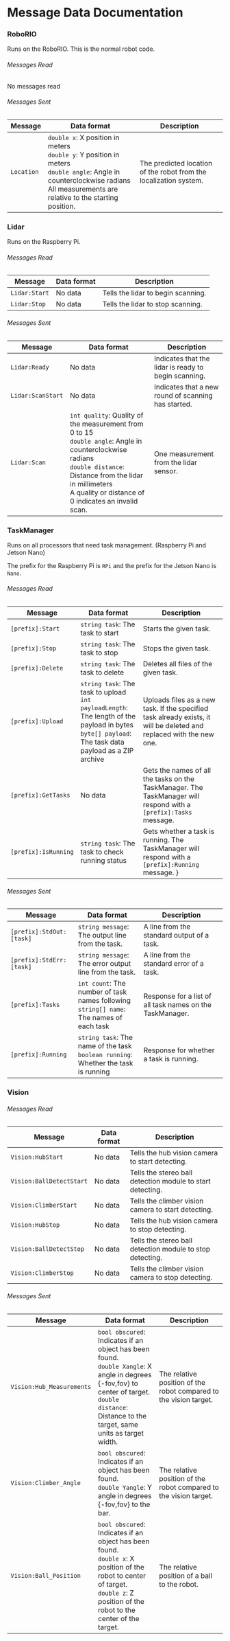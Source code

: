 # Message Data Documentation

### RoboRIO
Runs on the RoboRIO. This is the normal robot code.

###### Messages Read
No messages read

###### Messages Sent
| Message | Data format | Description |
| --- | --- | --- |
| `Location` | `double x`: X position in meters<br/>`double y`: Y position in meters<br/>`double angle`: Angle in counterclockwise radians<br/>All measurements are relative to the starting position. | The predicted location of the robot from the localization system. |

### Lidar
Runs on the Raspberry Pi.

###### Messages Read
| Message | Data format | Description |
| --- | --- | --- |
| `Lidar:Start` | No data | Tells the lidar to begin scanning. |
| `Lidar:Stop` | No data | Tells the lidar to stop scanning. |

###### Messages Sent
| Message | Data format | Description |
| --- | --- | --- |
| `Lidar:Ready` | No data | Indicates that the lidar is ready to begin scanning. |
| `Lidar:ScanStart` | No data | Indicates that a new round of scanning has started. |
| `Lidar:Scan` | `int quality`: Quality of the measurement from 0 to 15<br/>`double angle`: Angle in counterclockwise radians<br/>`double distance`: Distance from the lidar in millimeters<br/>A quality or distance of 0 indicates an invalid scan. | One measurement from the lidar sensor. |

### TaskManager
Runs on all processors that need task management. (Raspberry Pi and Jetson Nano)

The prefix for the Raspberry Pi is `RPi` and the prefix for the Jetson Nano is `Nano`.

###### Messages Read
| Message | Data format | Description |
| --- | --- | --- |
| `[prefix]:Start` | `string task`: The task to start | Starts the given task. |
| `[prefix]:Stop` | `string task`: The task to stop | Stops the given task. |
| `[prefix]:Delete` | `string task`: The task to delete | Deletes all files of the given task. |
| `[prefix]:Upload` | `string task`: The task to upload<br/>`int payloadLength`: The length of the payload in bytes<br/>`byte[] payload`: The task data payload as a ZIP archive | Uploads files as a new task. If the specified task already exists, it will be deleted and replaced with the new one. |
| `[prefix]:GetTasks` | No data | Gets the names of all the tasks on the TaskManager. The TaskManager will respond with a `[prefix]:Tasks` message. |
| `[prefix]:IsRunning` | `string task`: The task to check running status | Gets whether a task is running. The TaskManager will respond with a `[prefix]:Running` message. }

###### Messages Sent
| Message | Data format | Description |
| --- | --- | --- |
| `[prefix]:StdOut:[task]` | `string message`: The output line from the task. | A line from the standard output of a task. |
| `[prefix]:StdErr:[task]` | `string message`: The error output line from the task. | A line from the standard error of a task. |
| `[prefix]:Tasks ` | `int count`: The number of task names following<br/>`string[] name`: The names of each task | Response for a list of all task names on the TaskManager. |
| `[prefix]:Running ` | `string task`: The name of the task<br/>`boolean running`: Whether the task is running | Response for whether a task is running. |

### Vision

###### Messages Read
| Message | Data format | Description |
| --- | --- | --- |
| `Vision:HubStart` | No data | Tells the hub vision camera to start detecting. |
| `Vision:BallDetectStart` | No data | Tells the stereo ball detection module to start detecting. |
| `Vision:ClimberStart` | No data | Tells the climber vision camera to start detecting. |
| `Vision:HubStop` | No data | Tells the hub vision camera to stop detecting. |
| `Vision:BallDetectStop` | No data | Tells the stereo ball detection module to stop detecting. |
| `Vision:ClimberStop` | No data | Tells the climber vision camera to stop detecting. |

###### Messages Sent
| Message | Data format | Description |
| --- | --- | --- |
| `Vision:Hub_Measurements` | `bool obscured`: Indicates if an object has been found.<br/>`double Xangle`: X angle in degrees {-fov,fov} to center of target.<br/>`double distance`: Distance to the target, same units as target width.<br/>| The relative position of the robot compared to the vision target. |
| `Vision:Climber_Angle` | `bool obscured`: Indicates if an object has been found.<br/>`double Yangle`: Y angle in degrees {-fov,fov} to the bar.| The relative position of the robot compared to the vision target. |
| `Vision:Ball_Position` | `bool obscured`: Indicates if an object has been found.<br/>`double x`: X position of the robot to center of target.<br/>`double z`: Z position of the robot to the center of the target.<br/>|The relative position of a ball to the robot. |
